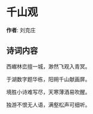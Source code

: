 # 千山观

**作者**: 刘克庄

## 诗词内容

西𪩘林峦擅一城，渺然飞观入青冥。

于湖数字题华栋，阳朔千山献画屏。

境胜小诗难写尽，天寒薄酒易吹醒。

独游不恨无人语，满壑松声可细听。

